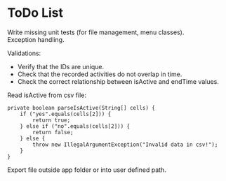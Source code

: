 # ToDo List

Write missing unit tests (for file management, menu classes).  
Exception handling.

Validations:
 - Verify that the IDs are unique.
 - Check that the recorded activities do not overlap in time.
 - Check the correct relationship between isActive and endTime values.

Read isActive from csv file:

    private boolean parseIsActive(String[] cells) {
        if ("yes".equals(cells[2])) {
            return true;
        } else if ("no".equals(cells[2])) {
            return false;
        } else {
            throw new IllegalArgumentException("Invalid data in csv!");
        }
    }

Export file outside app folder or into user defined path.